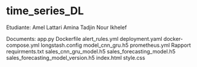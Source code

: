 # time_series_DL

Etudiante:
  Amel Lattari
  Amina Tadjin
  Nour Ikhelef
  
Documents:
app.py
Dockerfile
alert_rules.yml
deployment.yaml
docker-compose.yml
longstash.config
model_cnn_gru.h5
prometheus.yml
Rapport
requirments.txt
sales_cnn_gru_model.h5
sales_forecasting_model.h5
sales_forecasting_model_version.h5
index.html
style.css
